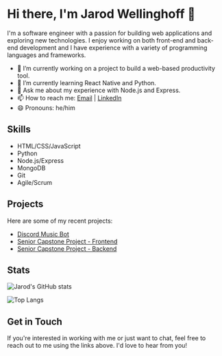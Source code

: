 # Hi there, I'm Jarod Wellinghoff 👋

I'm a software engineer with a passion for building web applications and exploring new technologies. I enjoy working on both front-end and back-end development and I have experience with a variety of programming languages and frameworks.

- 🔭 I’m currently working on a project to build a web-based productivity tool.
- 🌱 I’m currently learning React Native and Python.
- 💬 Ask me about my experience with Node.js and Express.
- 📫 How to reach me: [Email](mailto:jarodwellinghoff@gmail.com) | [LinkedIn](https://www.linkedin.com/in/jwellinghoff/)
- 😄 Pronouns: he/him

## Skills

- HTML/CSS/JavaScript
- Python
- Node.js/Express
- MongoDB
- Git
- Agile/Scrum

## Projects

Here are some of my recent projects:

- [Discord Music Bot](https://github.com/JarodWellinghoff/music-boi)
- [Senior Capstone Project - Frontend](https://github.com/JarodWellinghoff/Senior-Capstone-Project-Frontend)
- [Senior Capstone Project - Backend](https://github.com/JarodWellinghoff/Senior-Capstone-Project-Backend)

## Stats

![Jarod's GitHub stats](https://github-readme-stats.vercel.app/api?username=JarodWellinghoff&show_icons=true&theme=dracula)

![Top Langs](https://github-readme-stats.vercel.app/api/top-langs/?username=JarodWellinghoff&layout=compact&theme=dracula)

## Get in Touch

If you're interested in working with me or just want to chat, feel free to reach out to me using the links above. I'd love to hear from you!
